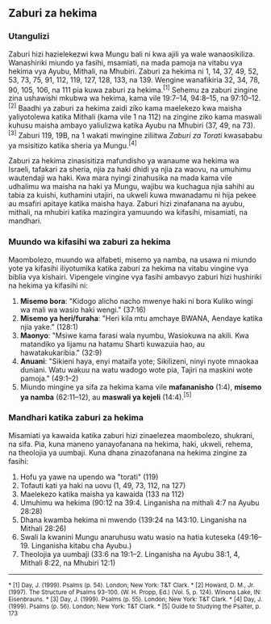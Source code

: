 ## Zaburi za hekima

### Utangulizi

Zaburi hizi hazielekezwi kwa Mungu bali ni kwa ajili ya wale wanaosikiliza. Wanashiriki miundo ya fasihi, msamiati, na mada pamoja na vitabu vya hekima vya Ayubu, Mithali, na Mhubiri. Zaburi za hekima ni 1, 14, 37, 49, 52, 53, 73, 75, 91, 112, 119, 127, 128, 133, na 139. Wengine wanafikiria 32, 34, 78, 90, 105, 106, na 111 pia kuwa zaburi za hekima.<sup>[1]</sup> Sehemu za zaburi zingine zina ushawishi mkubwa wa hekima, kama vile 19:7–14, 94:8–15, na 97:10–12.<sup>[2]</sup> Baadhi ya zaburi za hekima zaidi ziko kama maelekezo kwa maisha yaliyotolewa katika Mithali (kama vile 1 na 112) na zingine ziko kama maswali kuhusu maisha ambayo yaliulizwa katika Ayubu na Mhubiri (37, 49, na 73).<sup>[3]</sup> Zaburi 119, 19B, na 1 wakati mwingine ziliitwa _Zaburi za Torati_ kwasababu ya msisitizo katika sheria ya Mungu.<sup>[4]</sup>

Zaburi za hekima zinasisitiza mafundisho ya wanaume wa hekima wa Israeli, tafakari za sheria, njia za haki dhidi ya njia za waovu, na umuhimu wautendaji wa haki. Kwa mara nyingi zinahusika na mada kama vile udhalimu wa maisha na haki ya Mungu, wajibu wa kuchagua njia sahihi au tabia za kuishi, kuthamini utajiri, na ukweli kuwa mwanadamu ni hija pekee au msafiri apitaye katika maisha haya. Zaburi hizi zinafanana na ayubu, mithali, na mhubiri katika mazingira yamuundo wa kifasihi, misamiati, na mandhari.

### Muundo wa kifasihi wa zaburi za hekima

Maombolezo, muundo wa alfabeti, misemo ya namba, na usawa ni miundo yote ya kifasihi iliyotumika katika zaburi za hekima na vitabu vingine vya biblia vya kishairi. Vipengele vingine vya fasihi ambavyo zaburi hizi hushiriki na hekima ya kifasihi ni:

1. **Misemo bora**: "Kidogo alicho nacho mwenye haki ni bora Kuliko wingi wa mali wa wasio haki wengi." (37:16)
2. **Misemo ya heri/furaha**: "Heri kila mtu amchaye BWANA, Aendaye katika njia yake." (128:1)
3. **Maonyo**: "Msiwe kama farasi wala nyumbu, Wasiokuwa na akili. Kwa matandiko ya lijamu na hatamu Sharti kuwazuia hao, au hawatakukaribia." (32:9)
4. **Anuani**: "Sikieni haya, enyi mataifa yote; Sikilizeni, ninyi nyote mnaokaa duniani. Watu wakuu na watu wadogo wote pia, Tajiri na maskini wote pamoja." (49:1–2)
5. Miundo mingine ya sifa za hekima kama vile **mafananisho** (1:4), **misemo ya namba** (62:11&ndash;12), au **maswali ya kejeli** (14:4).<sup>[5]</sup>

### Mandhari katika zaburi za hekima

Misamiati ya kawaida katika zaburi hizi zinaelezea maombolezo, shukrani, na sifa. Pia, kuna maneno yanayofanana na hekima, haki, ukweli, rehema, na theolojia ya uumbaji. Kuna dhana zinazofanana na hekima zingine za fasihi:

1. Hofu ya yawe na upendo wa "torati" (119)
2. Tofauti kati ya haki na uovu (1, 49, 73, 112, na 127)
3. Maelekezo katika maisha ya kawaida (133 na 112)
4. Umuhimu wa hekima (90:12 na 39:4. Linganisha na mithali 4:7 na Ayubu 28:28)
5. Dhana kwamba hekima ni mwendo (139:24 na 143:10. Linganisha na Mithali 28:26)
6. Swali la kwanini Mungu anaruhusu watu wasio na hatia kuteseka (49:16&ndash;19. Linganisha kitabu cha Ayubu.)
7. Theolojia ya uumbaji (33:6 na 19:1–2. Linganisha na Ayubu 38:1, 4, Mithali 8:22, na Mhubiri 12:1)

---

<small>
* [1] Day, J. (1999). Psalms (p. 54). London; New York: T&T Clark.
* [2] Howard, D. M., Jr. (1997). The Structure of Psalms 93–100. (W. H. Propp, Ed.) (Vol. 5, p. 124). Winona Lake, IN: Eisenbrauns.
* [3] Day, J. (1999). Psalms (p. 55). London; New York: T&T Clark.
* [4] Day, J. (1999). Psalms (p. 56). London; New York: T&T Clark.
* [5] Guide to Studying the Psalter, p. 173
</small>

